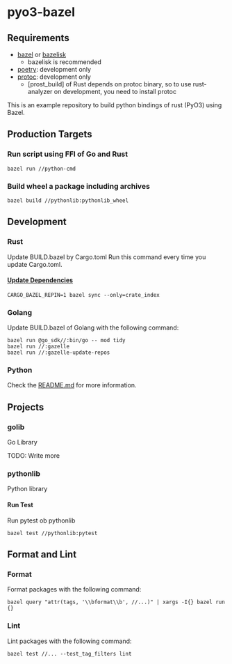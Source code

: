 # pyo3-bazel

## Requirements

-   [bazel](https://bazel.build/) or [bazelisk](https://github.com/bazelbuild/bazelisk)
    -   bazelisk is recommended
-   [poetry](https://python-poetry.org/docs/): development only
-   [protoc](https://grpc.io/docs/protoc-installation/): development only
    -   [prost_build] of Rust depends on protoc binary, so to use rust-analyzer on development, you need to install protoc

This is an example repository to build python bindings of rust (PyO3) using Bazel.

## Production Targets

### Run script using FFI of Go and Rust

```console
bazel run //python-cmd
```

### Build wheel a package including archives

```console
bazel build //pythonlib:pythonlib_wheel
```

## Development

### Rust

Update BUILD.bazel by Cargo.toml
Run this command every time you update Cargo.toml.

#### [Update Dependencies](https://bazelbuild.github.io/rules_rust/crate_universe.html#repinning--updating-dependencies)

```console
CARGO_BAZEL_REPIN=1 bazel sync --only=crate_index
```


### Golang

Update BUILD.bazel of Golang with the following command:

```console
bazel run @go_sdk//:bin/go -- mod tidy
bazel run //:gazelle
bazel run //:gazelle-update-repos
```

### Python

Check the [README.md](python/README.md) for more information.

## Projects

### golib

Go Library

TODO: Write more

### pythonlib

Python library

#### Run Test

Run pytest ob pythonlib

```console
bazel test //pythonlib:pytest
```

## Format and Lint

### Format

Format packages with the following command:

```console
bazel query "attr(tags, '\\bformat\\b', //...)" | xargs -I{} bazel run {}
```

### Lint

Lint packages with the following command:

```console
bazel test //... --test_tag_filters lint
```
